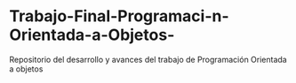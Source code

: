 # Trabajo-Final-Programaci-n-Orientada-a-Objetos-
Repositorio del desarrollo y avances del trabajo de Programación Orientada a objetos
